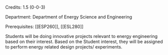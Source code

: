 Credits: 1.5 (0-0-3)

Department: Department of Energy Science and Engineering

Prerequisites: [[ESP260]], [[ESL280]]

Students will be doing innovative projects relevant to energy engineering based on their interest. Based on the Student interest, they will be assigned to perform energy related design projects/ experiments.